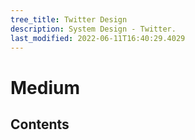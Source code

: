 ```yaml
---
tree_title: Twitter Design
description: System Design - Twitter.
last_modified: 2022-06-11T16:40:29.4029
---
```


# Medium

## Contents
